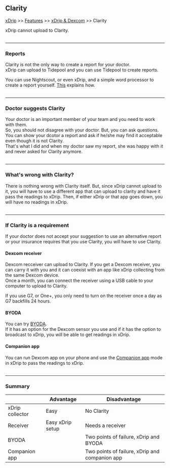 ## Clarity
[xDrip](../../README.md) >> [Features](../Features_page.md) >> [xDrip & Dexcom](../Dexcom_page.md) >> Clarity  
  
xDrip cannot upload to Clarity.  
<br/>  
  
---  
  
### **Reports**  
Clarity is not the only way to create a report for your doctor.  
xDrip can upload to Tidepool and you can use Tidepool to create reports.  

You can use Nightscout, or even xDrip, and a simple word processor to create a report yourself.  [This](../Report.md) explains how.  
<br/>  

---  
  
### **Doctor suggests Clarity**  
Your doctor is an important member of your team and you need to work with them.  
So, you should not disagree with your doctor.  But, you can ask questions.  You can show your dcotor a report and ask if he/she may find it acceptable even though it is not Clarity.  
That's what I did and when my doctor saw my report, she was happy with it and never asked for Clarity anymore.  
<br/>  

---  
  
### **What's wrong with Clarity?**  
There is nothing wrong with Clarity itself.  But, since xDrip cannot upload to it, you will have to use a different app that can upload to clarity and have it pass the readings to xDrip.  Then, if either xDrip or that app goes down, you will have no readings in xDrip.  
<br/>  

---  
  
### **If Clarity is a requirement**  
If your doctor does not accept your suggestion to use an alternative report or your insurance requires that you use Clarity, you will have to use Clarity.  

#### **Dexcom receiver**  
Dexcom recceiver can upload to Clarity.  If you get a Dexcom receiver, you can carry it with you and it can coexist with an app like xDrip collecting from the same Dexcom device.  
Once a month, you can connect the receiver using a USB cable to your computer to upload to Clarity.  

If you use G7, or One+, you only need to turn on the receiver once a day as G7 backfills 24 hours.  

#### **BYODA**  
You can try [BYODA](../DexcomAppxDrip.md).  
If it has an option for the Dexcom sensor you use and if it has the option to broadcast to xDrip, you will be able to get readings in xDrip.  
  
#### **Companion app**  
You can run Dexcom app on your phone and use the [Companion app](../Follow/CompanionApp.md) mode in xDrip to pass the readings to xDrip.  
<br/>  

---  

### **Summary**  
  
|                 | Advantage | Disadvantage |  
| --------------- | --------- | ------------ |  
| xDrip collector | Easy | No Clarity |  
| Receiver | Easy xDrip setup | Needs a receiver |  
| BYODA |  | Two points of failure, xDrip and BYODA |  
| Companion app |  | Two points of failure, xDrip and companion app |  

  
